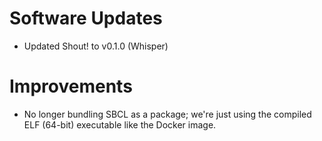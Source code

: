 # Software Updates

- Updated Shout! to v0.1.0 (Whisper)

# Improvements

- No longer bundling SBCL as a package; we're just using the
  compiled ELF (64-bit) executable like the Docker image.
